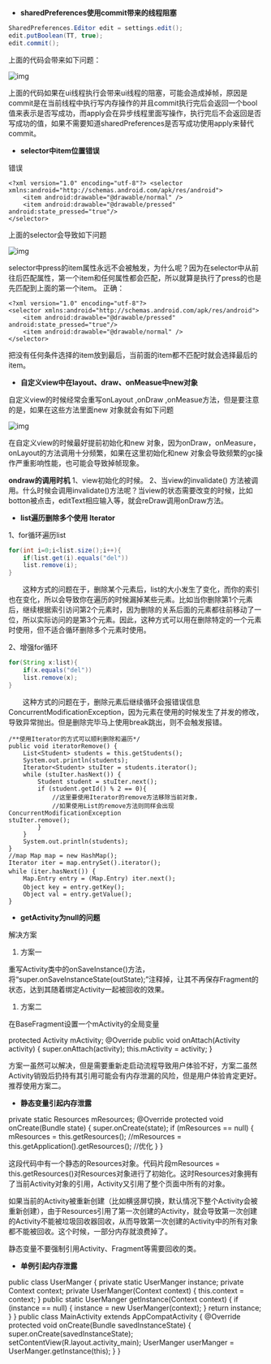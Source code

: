- **sharedPreferences使用commit带来的线程阻塞**

```java
SharedPreferences.Editor edit = settings.edit(); 
edit.putBoolean(TT, true); 
edit.commit(); 
```

上面的代码会带来如下问题：

![img](F:/%E6%9C%89%E9%81%93%E4%BA%91%E7%AC%94%E8%AE%B0/qqB62C1C1B4DD6C4DF1F2FC299DCAFBE07/835ac8e102d54e6388752f7445471619/1be2d216849.webp)

上面的代码如果在ui线程执行会带来ui线程的阻塞，可能会造成掉帧，原因是commit是在当前线程中执行写内存操作的并且commit执行完后会返回一个bool值来表示是否写成功，而apply会在异步线程里面写操作，执行完后不会返回是否写成功的值，如果不需要知道sharedPreferences是否写成功使用apply来替代commit。





- **selector中item位置错误**

错误

```
<?xml version="1.0" encoding="utf-8"?> <selector xmlns:android="http://schemas.android.com/apk/res/android">     
    <item android:drawable="@drawable/normal" />     
    <item android:drawable="@drawable/pressed" android:state_pressed="true"/> 
</selector>
```

上面的selector会导致如下问题

![img](F:/%E6%9C%89%E9%81%93%E4%BA%91%E7%AC%94%E8%AE%B0/qqB62C1C1B4DD6C4DF1F2FC299DCAFBE07/f3b1faadb1ea4018a31740dcc5f2f5f4/1be2d3b1e4b.webp)

selector中press的item属性永远不会被触发，为什么呢？因为在selector中从前往后匹配属性，第一个item和任何属性都会匹配，所以就算是执行了press的也是先匹配到上面的第一个item。 正确：

```
<?xml version="1.0" encoding="utf-8"?> 
<selector xmlns:android="http://schemas.android.com/apk/res/android">     
    <item android:drawable="@drawable/pressed" android:state_pressed="true"/>
    <item android:drawable="@drawable/normal" /> 
</selector> 
```

把没有任何条件选择的item放到最后，当前面的item都不匹配时就会选择最后的item。





- **自定义view中在layout、draw、onMeasue中new对象**

自定义view的时候经常会重写onLayout ,onDraw ,onMeasue方法，但是要注意的是，如果在这些方法里面new 对象就会有如下问题

![img](F:/%E6%9C%89%E9%81%93%E4%BA%91%E7%AC%94%E8%AE%B0/qqB62C1C1B4DD6C4DF1F2FC299DCAFBE07/332c0e05535a4236b8eff878e4fb8948/1be2d8603cf.webp)

在自定义view的时候最好提前初始化和new 对象，因为onDraw，onMeasure，onLayout的方法调用十分频繁，如果在这里初始化和new 对象会导致频繁的gc操作严重影响性能，也可能会导致掉帧现象。

**ondraw的调用时机** 1、view初始化的时候。 2、当view的invalidate() 方法被调用。什么时候会调用invalidate()方法呢？当view的状态需要改变的时候，比如botton被点击，editText相应输入等，就会reDraw调用onDraw方法。





- **list遍历删除多个使用 Iterator**

1、for循环遍历list

```java
for(int i=0;i<list.size();i++){
    if(list.get(i).equals("del"))
    list.remove(i); 
} 
```

 　　这种方式的问题在于，删除某个元素后，list的大小发生了变化，而你的索引也在变化，所以会导致你在遍历的时候漏掉某些元素。比如当你删除第1个元素后，继续根据索引访问第2个元素时，因为删除的关系后面的元素都往前移动了一位，所以实际访问的是第3个元素。因此，这种方式可以用在删除特定的一个元素时使用，但不适合循环删除多个元素时使用。



2、增强for循环

```java
for(String x:list){    
    if(x.equals("del"))         
    list.remove(x);
} 
```

 　　这种方式的问题在于，删除元素后继续循环会报错误信息ConcurrentModificationException，因为元素在使用的时候发生了并发的修改，导致异常抛出。但是删除完毕马上使用break跳出，则不会触发报错。



```
/**使用Iterator的方式可以顺利删除和遍历*/ 
public void iteratorRemove() {         
    List<Student> students = this.getStudents();         
    System.out.println(students);         
    Iterator<Student> stuIter = students.iterator();         
    while (stuIter.hasNext()) {             
        Student student = stuIter.next();             
        if (student.getId() % 2 == 0){                  
            //这里要使用Iterator的remove方法移除当前对象，       
            //如果使用List的remove方法则同样会出现ConcurrentModificationException              			stuIter.remove();         
        }     
	}         
	System.out.println(students);     
}  
//map Map map = new HashMap(); 
Iterator iter = map.entrySet().iterator(); 
while (iter.hasNext()) { 　	
    Map.Entry entry = (Map.Entry) iter.next();    	
    Object key = entry.getKey(); 　	
    Object val = entry.getValue(); 
} 
```



- **getActivity为null的问题**

解决方案

1. 方案一 

重写Activity类中的onSaveInstance()方法，将“super.onSaveInstanceState(outState);”注释掉，让其不再保存Fragment的状态，达到其随着绑定Activity一起被回收的效果。

1. 方案二 

在BaseFragment设置一个mActivity的全局变量

protected Activity mActivity; @Override public void onAttach(Activity activity) {     super.onAttach(activity);     this.mActivity = activity; } 

方案一虽然可以解决，但是需要重新走启动流程导致用户体验不好，方案二虽然Activity销毁后扔持有其引用可能会有内存泄漏的风险，但是用户体验肯定更好。推荐使用方案二。



- **静态变量引起内存泄露**

private static Resources mResources;    @Override  protected void onCreate(Bundle state) {      super.onCreate(state);      if (mResources == null) {        	mResources = this.getResources();             //mResources = this.getApplication().getResources(); //优化     }  }  

这段代码中有一个静态的Resources对象。代码片段mResources = this.getResources()对Resources对象进行了初始化。这时Resources对象拥有了当前Activity对象的引用，Activity又引用了整个页面中所有的对象。

如果当前的Activity被重新创建（比如横竖屏切换，默认情况下整个Activity会被重新创建），由于Resources引用了第一次创建的Activity，就会导致第一次创建的Activity不能被垃圾回收器回收，从而导致第一次创建的Activity中的所有对象都不能被回收。这个时候，一部分内存就浪费掉了。

静态变量不要强制引用Activity、Fragment等需要回收的类。



- **单例引起内存泄露**

public class UserManger {     private static UserManger instance;     private Context context;     private UserManger(Context context) {         this.context = context;     }     public static UserManger getInstance(Context context) {         if (instance == null) {             instance = new UserManger(context);         }         return instance;     } } public class MainActivity extends AppCompatActivity {     @Override     protected void onCreate(Bundle savedInstanceState) {         super.onCreate(savedInstanceState);         setContentView(R.layout.activity_main);         UserManger userManger = UserManger.getInstance(this);     } } 